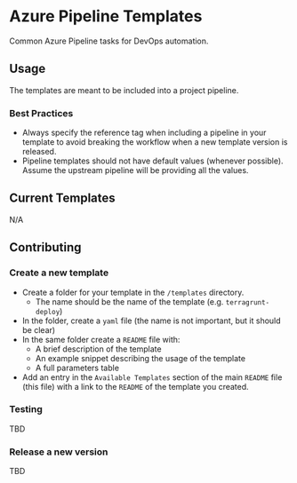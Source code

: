 # Azure Pipeline Templates

Common Azure Pipeline tasks for DevOps automation.

## Usage

The templates are meant to be included into a project pipeline. 

### Best Practices

- Always specify the reference tag when including a pipeline in your template to avoid breaking the workflow when a new template version is released.
- Pipeline templates should not have default values (whenever possible). Assume the upstream pipeline will be providing all the values.

## Current  Templates

N/A

## Contributing

### Create a new template

- Create a folder for your template in the `/templates` directory.
  - The name should be the name of the template (e.g. `terragrunt-deploy`)
- In the folder, create a `yaml` file (the name is not important, but it should be clear)
- In the same folder create a `README` file with:
  - A brief description of the template
  - An example snippet describing the usage of the template
  - A full parameters table
- Add an entry in the `Available Templates` section of the main `README` file (this file) with a link to the `README` of the template you created.

### Testing

TBD

### Release a new version

TBD


